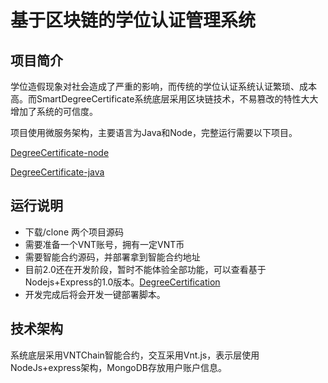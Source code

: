 # 基于区块链的学位认证管理系统

## 项目简介

学位造假现象对社会造成了严重的影响，而传统的学位认证系统认证繁琐、成本高。而SmartDegreeCertificate系统底层采用区块链技术，不易篡改的特性大大增加了系统的可信度。

项目使用微服务架构，主要语言为Java和Node，完整运行需要以下项目。

[DegreeCertificate-node](https://github.com/VNTChainUnit/DegreeCertificate-node)

[DegreeCertificate-java](https://github.com/VNTChainUnit/DegreeCertificate-java)

## 运行说明

- 下载/clone 两个项目源码
- 需要准备一个VNT账号，拥有一定VNT币
- 需要智能合约源码，并部署拿到智能合约地址
- 目前2.0还在开发阶段，暂时不能体验全部功能，可以查看基于Nodejs+Express的1.0版本。[DegreeCertification](https://github.com/VNTChainUnit/DegreeCertification)
- 开发完成后将会开发一键部署脚本。

## 技术架构

系统底层采用VNTChain智能合约，交互采用Vnt.js，表示层使用NodeJs+express架构，MongoDB存放用户账户信息。



